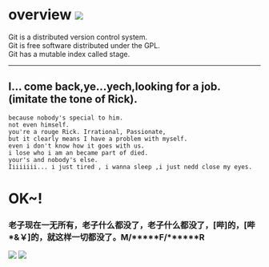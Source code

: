 # overview ![](https://img.shields.io/badge/property-personal%20repository-brightgreen.svg)
Git is a distributed version control system.  
Git is free software distributed under the GPL.  
Git has a mutable index called stage.   

---

## I... come back,ye...yech,looking for a job.  (imitate the tone of Rick).
```
because nobody's special to him.
not even himself.
you're a rouge Rick. Irrational, Passionate, 
but it clearly means I have a problem with myself.
even i don't know how it goes with us. 
i lose who i am an became part of died.
your's and nobody's else.
Iiiiiiii... i just tired , i wanna sleep ,i just nedd close my eyes.
```

# OK~!
### 老子现在一无所有，老子什么都没了，老子什么都没了，[哔]的，[哔*&￥]的，就这样一切都没了。M/*****F/******R
![](https://img3.doubanio.com/view/photo/l/public/p2520557733.webp)
![](https://img1.doubanio.com/view/photo/l/public/p2453651608.webp)
![]()![]()![]()
